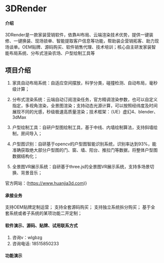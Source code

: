 # 3DRender

#### 介绍
3DRender是一款家装营销软件，依靠AI布局、云端渲染技术优势，提供一键装修、一键换装、现场锁单、智能提取客户信息等功能，帮助装企营销拓客、助力现场谈单。OEM贴牌、源码购买、软件销售代理、技术培训；核心自主研发家装智能布局系统、分布式渲染农场、户型绘制工具等

## 项目介绍

1. 家具自动布局系统：自适应空间摆放，科学分类，碰撞检测、自动布局，毫秒级计算；

2. 分布式渲染系统：云端自动订阅渲染任务，官方精调渲染参数，也可以自定义指定，多视角渲染，全景图渲染；支持动态光源计算，可以按照经纬度及时间展现不同的光感，秒级极速高质量渲染；技术框架：（UE）虚幻4、blender、3dMax

3. 户型绘制工具：自研户型图绘制工具，基于中线、内墙绘制算法，支持斜墙绘制，房间导入；

4. 户型图识别：自研基于opencv的户型图智能识别系统，识别率达到93%，能准确获取绝大部分户型图的门、窗、墙、阳台、推拉门等数据，将整体户型图数据结构化；

5. 全景图VR展示系统：自研基于three.js的全景图VR展示系统，支持多场景切换、背景音乐；

官方网站：(https://www.huanjia3d.com)}

#### 承接业务

支持OEM贴牌定制运营；
支持全套源码购买；
支持独立系统拆分购买；
基于全套系统或者子系统的某项功能二开定制；

#### 软件演示、源码、贴牌、试用联系方式

1.  咨询v：wlgbzg
2.  咨询电话: 18515850233

#### 功能演示

